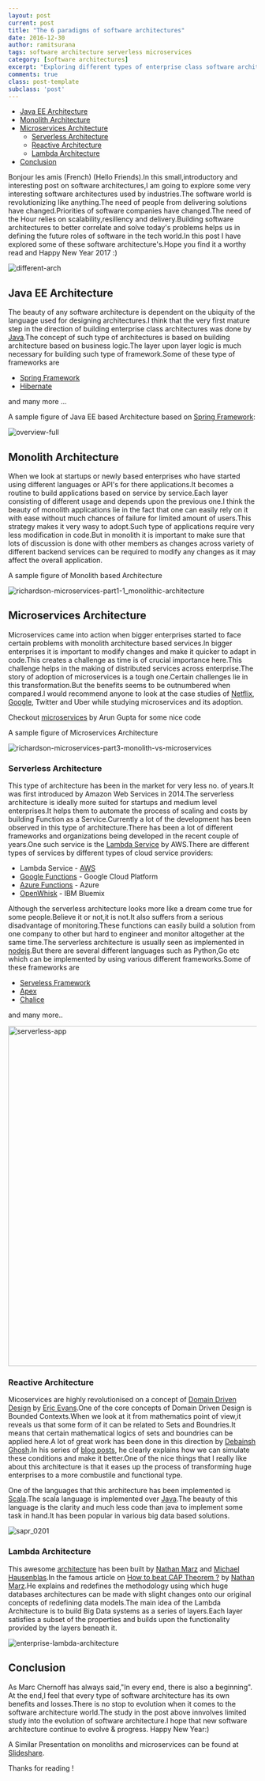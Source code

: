 ```yaml
---
layout: post
current: post
title: "The 6 paradigms of software architectures"
date: 2016-12-30
author: ramitsurana
tags: software architecture serverless microservices
category: [software architectures]
excerpt: "Exploring different types of enterprise class software architectures"
comments: true
class: post-template
subclass: 'post'
---
```


- [Java EE Architecture](#java-ee-architecture)
- [Monolith Architecture](#monolith-architecture)
- [Microservices Architecture](#microservices-architecture)
  * [Serverless Architecture](#serverless-architecture)
  * [Reactive Architecture](#reactive-architecture)
  * [Lambda Architecture](#lambda-architecture)
- [Conclusion](#conclusion)


Bonjour les amis (French) (Hello Friends).In this small,introductory and interesting post on software architectures,I am going to explore some very interesting software architectures used by industries.The software world is revolutionizing like anything.The need of people from delivering solutions have changed.Priorities of software companies have changed.The need of the Hour relies on scalability,resillency and delivery.Building software architectures to better correlate and solve today's problems helps us in defining the future roles of software in the tech world.In this post I have explored some of these software architecture's.Hope you find it a worthy read and Happy New Year 2017 :)

![different-arch](https://cloud.githubusercontent.com/assets/8342133/19617754/61667bb8-9856-11e6-82f0-0d548a452e30.png)


## Java EE Architecture

The beauty of any software architecture is dependent on the ubiquity of the language used for designing architectures.I think that the very first mature step in the direction of building enterprise class architectures was done by [Java](http://java.com).The concept of such type of architectures is based on building architecture based on business logic.The layer upon layer logic is much necessary for building such type of framework.Some of these type of frameworks are 

* [Spring Framework](http://spring.io)
* [Hibernate](http://hibernate.org)

and many more ...

A sample figure of Java EE based Architecture based on [Spring Framework](http://spring.io):

![overview-full](https://cloud.githubusercontent.com/assets/8342133/19943059/e599a97e-a15b-11e6-97a0-aabe1cf3b2a6.png)

## Monolith Architecture

When we look at startups or newly based enterprises who have started using different languages or API's for there applications.It becomes a routine to build applications based on service by service.Each layer consisting of different usage and depends upon the previous one.I think the beauty of monolith applications lie in the fact that one can easily rely on it with ease without much chances of failure for limited amount of users.This strategy makes it very wasy to adopt.Such type of applications require very less modification in code.But in monolith it is important to make sure that lots of discussion is done with other members as changes across variety of different backend services can be required to modify any changes as it may affect the overall application.

A sample figure of Monolith based Architecture

![richardson-microservices-part1-1_monolithic-architecture](https://cloud.githubusercontent.com/assets/8342133/19943135/28e6e372-a15c-11e6-83c5-0ca2bc6b2fdc.png)

## Microservices Architecture

Microservices came into action when bigger enterprises started to face certain problems with monolith architecture based services.In bigger enterprises it is important to modify changes and make it quicker to adapt in code.This creates a challenge as time is of crucial importance here.This challenge helps in the making of distributed services across enterprise.The story of adoption of microservices is a tough one.Certain challenges lie in this transformation.But the benefits seems to be outnumbered when compared.I would recommend anyone to look at the case studies of [Netflix](https://www.programmableweb.com/news/why-netflix-moved-to-microservices-architecture/elsewhere-web/2016/04/02), [Google](http://highscalability.com/blog/2015/12/1/deep-lessons-from-google-and-ebay-on-building-ecosystems-of.html), Twitter and Uber while studying microservices and its adoption.

Checkout [microservices](https://github.com/arun-gupta/microservices) by Arun Gupta for some nice code

A sample figure of Microservices Architecture

![richardson-microservices-part3-monolith-vs-microservices](https://cloud.githubusercontent.com/assets/8342133/19943184/4f9c0f92-a15c-11e6-9b7b-0bee57b0cd62.png)

### Serverless Architecture

This type of architecture has been in the market for very less no. of years.It was first introduced by Amazon Web Services in 2014.The serverless architecture is ideally more suited for startups and medium level enterprises.It helps them to automate the process of scaling and costs by building Function as a Service.Currently a lot of the development has been observed in this type of architecture.There has been a lot of different frameworks and organizations being developed in the recent couple of years.One such service is the [Lambda Service](https://aws.amazon.com/lambda/) by AWS.There are different types of services by different types of cloud service providers:

* Lambda Service - [AWS](http://aws.amazon.com)
* [Google Functions](https://cloud.google.com/functions/docs/) - Google Cloud Platform
* [Azure Functions](https://azure.microsoft.com/en-in/services/functions/) - Azure
* [OpenWhisk](https://developer.ibm.com/openwhisk/) - IBM Bluemix

Although the serverless architecture looks more like a dream come true for some people.Believe it or not,it is not.It also suffers from a serious disadvantage of monitoring.These functions can easily build a solution from one company to other but hard to engineer and monitor altogether at the same time.The serverless architecture is usually seen as implemented in [nodejs](http://nodejs.org).But there are several different languages such as Python,Go etc which can be implemented by using various different frameworks.Some of these frameworks are 

* [Serveless Framework](http://serverless.com)
* [Apex](http://apex.com)
* [Chalice](https://github.com/awslabs/chalice)

and many more..

<img width="688" alt="serverless-app" src="https://cloud.githubusercontent.com/assets/8342133/19942695/a5c9156a-a15a-11e6-8885-23d918c71b57.png">


### Reactive Architecture

Micoservices are highly revolutionised on a concept of [Domain Driven Design](http://domainlanguage.com) by [Eric Evans](https://twitter.com/ericevans0?lang=en).One of the core concepts of Domain Driven Design is Bounded Contexts.When we look at it from mathematics point of view,it reveals us that some form of it can be related to Sets and Boundries.It means that certain mathematical logics of sets and boundries can be applied here.A lot of great work has been done in this direction by [Debainsh Ghosh](https://twitter.com/debasishg).In his series of [blog posts](http://debasishg.blogspot.in/), he clearly explains how we can simulate these conditions and make it better.One of the nice things that I really like about this architecture is that it eases up the process of transforming huge enterprises to a more combustile and functional type.

One of the languages that this architecture has been implemented is [Scala](http://www.scala-lang.org/).The scala language is implemented over [Java](http://java.com).The beauty of this language is the clarity and much less code than java to implement some task in hand.It has been popular in various big data based solutions.

![sapr_0201](https://cloud.githubusercontent.com/assets/8342133/19943645/51acc964-a15e-11e6-9a47-435f00f1ce69.jpg)


### Lambda Architecture

This awesome [architecture](http://lambda-architecture.net/) has been built by [Nathan Marz](https://twitter.com/nathanmarz) and [Michael Hausenblas](http://mhausenblas.info/).In the famous article on [How to beat CAP Theorem ?](http://nathanmarz.com/blog/how-to-beat-the-cap-theorem.html) by [Nathan Marz](https://twitter.com/nathanmarz).He explains and redefines the methodology using which huge databases architectures can be made with slight changes onto our original concepts of redefining data models.The main idea of the Lambda Architecture is to build Big Data systems as a series of layers.Each layer satisfies a subset of the properties and builds upon the functionality provided by the layers beneath it.

![enterprise-lambda-architecture](https://cloud.githubusercontent.com/assets/8342133/19943306/d32a3032-a15c-11e6-8cec-61118add9d2d.jpg)

## Conclusion

As Marc Chernoff has always said,"In every end, there is also a beginning".
At the end,I feel that every type of software architecture has its own benefits and losses.There is no stop to evolution when it comes to the software architecture world.The study in the post above innvolves limited study into the evolution of software architecture.I hope that new software architecture continue to evolve & progress. Happy New Year:)

A Similar Presentation on monoliths and microservices can be found at [Slideshare](http://www.slideshare.net/ramitsurana/building-big-architectures-xp-conference-2016).

Thanks for reading !
